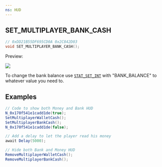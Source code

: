```yaml
---
ns: HUD
---
```

## SET_MULTIPLAYER_BANK_CASH

```c
// 0xDD21B55DF695CD0A 0x2C842D03
void SET_MULTIPLAYER_BANK_CASH();
```

Preview:

![](https://i.imgur.com/b7lU2nl.png)

To change the bank balance use [`STAT_SET_INT`](#_0xB3271D7AB655B441) with "BANK_BALANCE" to whatever value you need to.

## Examples

```cs
// Code to show both Money and Bank HUD
N_0x170f541e1cadd1de(true);
SetMultiplayerWalletCash();
SetMultiplayerBankCash();
N_0x170f541e1cadd1de(false);

// Add a delay to let the player read his money
await Delay(5000);

// Hide both Bank and Money HUD
RemoveMultiplayerWalletCash();
RemoveMultiplayerBankCash();
```
